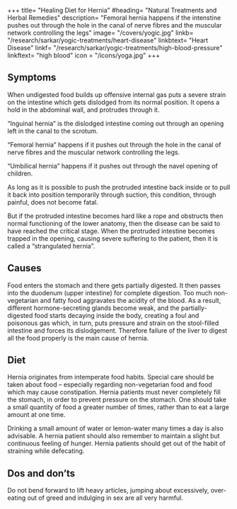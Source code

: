 +++
title= "Healing Diet for Hernia"
#heading= "Natural Treatments and Herbal Remedies"
description= "Femoral hernia happens if the intenstine pushes out through the hole in the canal of nerve fibres and the muscular network controlling the legs"
image= "/covers/yogic.jpg"
linkb= "/research/sarkar/yogic-treatments/heart-disease"
linkbtext= "Heart Disease"
linkf= "/research/sarkar/yogic-treatments/high-blood-pressure"
linkftext= "high blood"
icon = "/icons/yoga.jpg"
+++


## Symptoms

When undigested food builds up offensive internal gas puts a severe strain on the intestine which gets dislodged from its normal position. It opens a hold in the abdominal wall, and protrudes through it.

“Inguinal hernia” is the dislodged intestine coming out through an opening left in the canal to the scrotum.  

“Femoral hernia” happens if it pushes out through the hole in the canal of nerve fibres and the muscular network controlling the legs. 

“Umbilical hernia” happens if it pushes out through the navel opening of children. 

As long as it is possible to push the protruded intestine back inside or to pull it back into position temporarily through suction, this condition, through painful, does not become fatal. 

But if the protruded intestine becomes hard like a rope and obstructs then normal functioning of the lower anatomy, then the disease can be said to have reached the critical stage. When the protruded intestine becomes trapped in the opening, causing severe suffering to the patient, then it is called a “strangulated hernia”.

## Causes 

Food enters the stomach and there gets partially digested. It then passes into the duodenum (upper intestine) for complete digestion. Too much non-vegetarian and  fatty food aggravates the acidity of the blood. As a result, different hormone-secreting glands become weak, and the partially-digested food starts decaying inside the body, creating a foul and poisonous gas which, in turn, puts pressure and strain on the stool-filled intestine and forces its dislodgement. Therefore failure of the liver to digest all the food properly is the main cause of hernia.

<!-- ### Treatment:
 -->
<!-- Morning – Utkśepa Mudrá, Ashvinii Mudrá, Mayúrásana, Padahastásana, Ud́d́ayana Mudrá and Ágneyii Mudrá or Ágneyii Práńáyáma.
Evening – Ud́d́ayana Mudrá, Sarváuṋgásana, Ashvinii Mudrá and Ágneyii Mudrá or Ágneyii Práńáyáma. -->

## Diet

Hernia originates from intemperate food habits. Special care should be taken about food – especially regarding non-vegetarian food and food which may cause constipation.
Hernia patients must never completely fill the stomach, in order to prevent pressure on the stomach. One should take a small quantity of food a greater number of times, rather than to eat a large amount at one time. 

Drinking a small amount of water or lemon-water many times a day is also advisable. A hernia patient should also remember to maintain a slight but continuous feeling of hunger. Hernia patients should get out of the habit of straining while defecating.


## Dos and don’ts

Do not bend forward to lift heavy articles, jumping about excessively, over-eating out of greed and indulging in sex are all very harmful.
